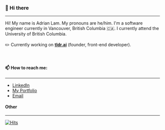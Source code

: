 ### 👋 Hi there

---

Hi! My name is Adrian Lam. My pronouns are he/him. I'm a software engineer currently in Vancouver, British Columbia :canada:. I currently attend the University of British Columbia.<br/>
<br/>
:pencil2: Currently working on **[tldr.ai](http://tldrai.org/)** (founder, front-end developer). 

<br/>

#### :mailbox: How to reach me:

---

- [LinkedIn](https://www.linkedin.com/in/adrian-lam-089122216/)
- [My Portfolio](http://adrianlam15.github.io/)
- [Email](mailto:adrianlam1511@gmail.com)

#### Other

---

[![Hits](https://hits.seeyoufarm.com/api/count/incr/badge.svg?url=https%3A%2F%2Fgithub.com%2Fadrianlam15%2F&count_bg=%236366F1&title_bg=%230F172A&icon=&icon_color=%236366F1&title=visitors&edge_flat=false)](https://hits.seeyoufarm.com)

<!--
**adrianlam15/adrianlam15** is a ✨ _special_ ✨ repository because its `README.md` (this file) appears on your GitHub profile.

Here are some ideas to get you started:

- 🔭 I’m currently working on ...
- 🌱 I’m currently learning ...
- 👯 I’m looking to collaborate on ...
- 🤔 I’m looking for help with ...
- 💬 Ask me about ...
- 📫 How to reach me: ...
- 😄 Pronouns: ...
- ⚡ Fun fact: ...
-->
